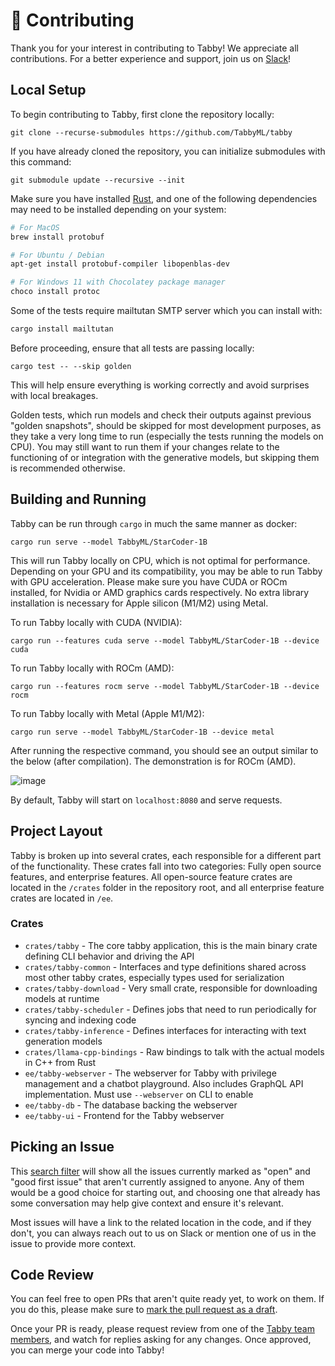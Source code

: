 # 🤝 Contributing

Thank you for your interest in contributing to Tabby! We appreciate all contributions. For a better experience and support, join us on [Slack](https://links.tabbyml.com/join-slack)!

## Local Setup

To begin contributing to Tabby, first clone the repository locally:

```
git clone --recurse-submodules https://github.com/TabbyML/tabby
```

If you have already cloned the repository, you can initialize submodules with this command:

```
git submodule update --recursive --init
```

Make sure you have installed [Rust](https://www.rust-lang.org/learn/get-started), and one of the following dependencies may need to be installed depending on your system:

```bash
# For MacOS
brew install protobuf

# For Ubuntu / Debian
apt-get install protobuf-compiler libopenblas-dev

# For Windows 11 with Chocolatey package manager
choco install protoc
```

Some of the tests require mailtutan SMTP server which you can install with:

```bash
cargo install mailtutan
```

Before proceeding, ensure that all tests are passing locally:

```
cargo test -- --skip golden
```

This will help ensure everything is working correctly and avoid surprises with local breakages.

Golden tests, which run models and check their outputs against previous "golden snapshots", should be skipped for most development purposes, as they take a very long time to run (especially the tests running the models on CPU). You may still want to run them if your changes relate to the functioning of or integration with the generative models, but skipping them is recommended otherwise.

## Building and Running

Tabby can be run through `cargo` in much the same manner as docker:

```
cargo run serve --model TabbyML/StarCoder-1B
```

This will run Tabby locally on CPU, which is not optimal for performance. Depending on your GPU and its compatibility, you may be able to run Tabby with GPU acceleration. Please make sure you have CUDA or ROCm installed, for Nvidia or AMD graphics cards respectively. No extra library installation is necessary for Apple silicon (M1/M2) using Metal.

To run Tabby locally with CUDA (NVIDIA):

```
cargo run --features cuda serve --model TabbyML/StarCoder-1B --device cuda
```

To run Tabby locally with ROCm (AMD):

```
cargo run --features rocm serve --model TabbyML/StarCoder-1B --device rocm
```

To run Tabby locally with Metal (Apple M1/M2):

```
cargo run serve --model TabbyML/StarCoder-1B --device metal
```

After running the respective command, you should see an output similar to the below (after compilation). The demonstration is for ROCm (AMD).

![image](https://github.com/TabbyML/tabby/assets/14198267/8f21d495-882d-462c-b426-7c495f38a5d8)

By default, Tabby will start on `localhost:8080` and serve requests.

## Project Layout

Tabby is broken up into several crates, each responsible for a different part of the functionality. These crates fall into two categories: Fully open source features, and enterprise features. All open-source feature crates are located in the `/crates` folder in the repository root, and all enterprise feature crates are located in `/ee`.

### Crates

- `crates/tabby` - The core tabby application, this is the main binary crate defining CLI behavior and driving the API
- `crates/tabby-common` - Interfaces and type definitions shared across most other tabby crates, especially types used for serialization
- `crates/tabby-download` - Very small crate, responsible for downloading models at runtime
- `crates/tabby-scheduler` - Defines jobs that need to run periodically for syncing and indexing code
- `crates/tabby-inference` - Defines interfaces for interacting with text generation models
- `crates/llama-cpp-bindings` - Raw bindings to talk with the actual models in C++ from Rust
- `ee/tabby-webserver` - The webserver for Tabby with privilege management and a chatbot playground. Also includes GraphQL API implementation. Must use `--webserver` on CLI to enable
- `ee/tabby-db` - The database backing the webserver
- `ee/tabby-ui` - Frontend for the Tabby webserver

## Picking an Issue

This [search filter](https://github.com/TabbyML/tabby/issues?q=is%3Aissue+is%3Aopen+label%3A%22good+first+issue%22+no%3Aassignee) will show all the issues currently marked as "open" and "good first issue" that aren't currently assigned to anyone.
Any of them would be a good choice for starting out, and choosing one that already has some conversation may help give context and ensure it's relevant.

Most issues will have a link to the related location in the code, and if they don't, you can always reach out to us on Slack or mention one of us in the issue to provide more context.

## Code Review

You can feel free to open PRs that aren't quite ready yet, to work on them. If you do this, please make sure to [mark the pull request as a draft](https://docs.github.com/en/pull-requests/collaborating-with-pull-requests/proposing-changes-to-your-work-with-pull-requests/changing-the-stage-of-a-pull-request).

Once your PR is ready, please request review from one of the [Tabby team members](https://github.com/orgs/TabbyML/people), and watch for replies asking for any changes. Once approved, you can merge your code into Tabby!
